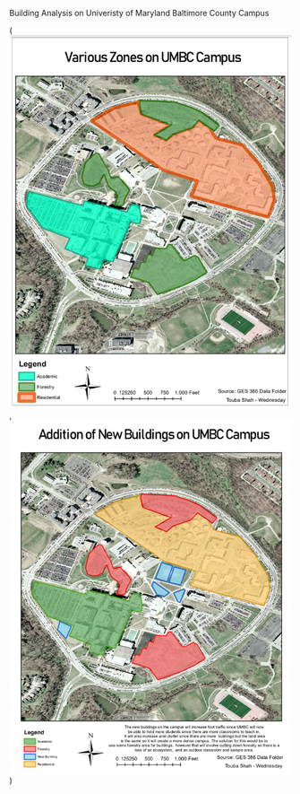 
Building Analysis on Univeristy of Maryland Baltimore County Campus

(<img src="/images/486_2.PNG"/>, <img src="/images/486_3.PNG"/>)
